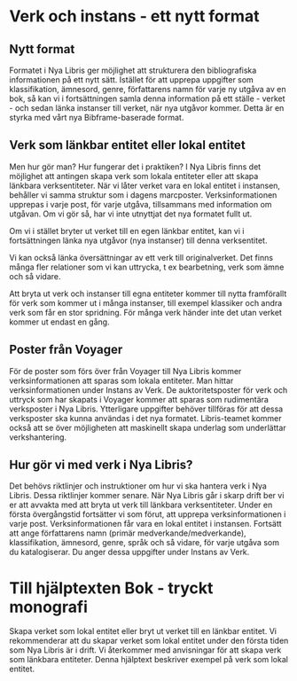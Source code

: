 
# Verk och instans - ett nytt format

## Nytt format
Formatet i Nya Libris ger möjlighet att strukturera den bibliografiska informationen på ett nytt sätt. Istället för att upprepa uppgifter som klassifikation, ämnesord, genre, författarens namn för varje ny utgåva av en bok, så kan vi i fortsättningen samla denna information på ett ställe - verket - och sedan länka instanser till verket, när nya utgåvor kommer. Detta är en styrka med vårt nya Bibframe-baserade format.

## Verk som länkbar entitet eller lokal entitet
Men hur gör man? Hur fungerar det i praktiken? I Nya Libris finns det möjlighet att antingen skapa verk som lokala entiteter eller att skapa länkbara verksentiteter. När vi låter verket vara en lokal entitet i instansen, behåller vi samma struktur som i dagens marcposter. Verksinformationen upprepas i varje post, för varje utgåva, tillsammans med information om utgåvan. Om vi gör så, har vi inte utnyttjat det nya formatet fullt ut. 

Om vi i stället bryter ut verket till en egen länkbar entitet, kan vi i fortsättningen länka nya utgåvor (nya instanser) till denna verksentitet. 

Vi kan också länka översättningar av ett verk till originalverket. Det finns många fler relationer som vi kan uttrycka, t ex bearbetning, verk som ämne och så vidare.

Att bryta ut verk och instanser till egna entiteter kommer till nytta framförallt för verk som kommer ut i många instanser, till exempel klassiker och andra verk som får en stor spridning. För många verk händer inte det utan verket kommer ut endast en gång. 

## Poster från Voyager
För de poster som förs över från Voyager till Nya Libris kommer verksinformationen att sparas som lokala entiteter. Man hittar verksinformationen under Instans av Verk. De auktoritetsposter för verk och uttryck som har skapats i Voyager kommer att sparas som rudimentära verksposter i Nya Libris. Ytterligare uppgifter behöver tillföras för att dessa verksposter ska kunna användas i det nya formatet. Libris-teamet kommer också att se över möjligheten att maskinellt skapa underlag som underlättar verkshantering. 

## Hur gör vi med verk i Nya Libris?
Det behövs riktlinjer och instruktioner om hur vi ska hantera verk i Nya Libris. Dessa riktlinjer kommer senare. När Nya Libris går i skarp drift ber vi er att avvakta med att bryta ut verk till länkbara verksentiteter. Under en första övergångstid fortsätter vi som förut, att upprepa verksinformationen i varje post. Verksinformationen får vara en lokal entitet i instansen. Fortsätt att ange författarens namn (primär medverkande/medverkande), klassifikation, ämnesord, genre, språk och så vidare, för varje utgåva som du katalogiserar. Du anger dessa uppgifter under Instans av Verk. 



# Till hjälptexten Bok - tryckt monografi


Skapa verket som lokal entitet eller bryt ut verket till en länkbar entitet. Vi rekommenderar att du skapar verket som lokal entitet under den första tiden som Nya Libris är i drift. Vi återkommer med anvisningar för att skapa verk som länkbara entiteter. Denna hjälptext beskriver exempel på verk som lokal entitet.
